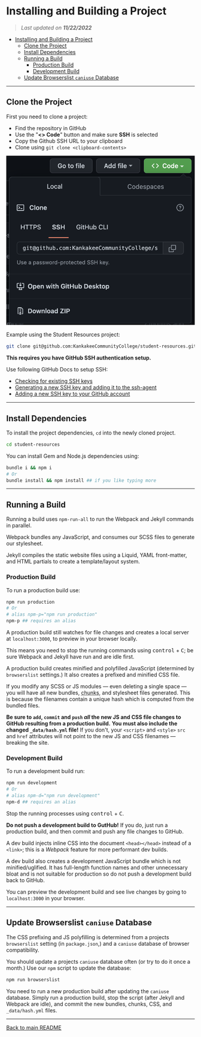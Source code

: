 # Installing and Building a Project

> *Last updated on **11/22/2022***

- [Installing and Building a Project](#installing-and-building-a-project)
  - [Clone the Project](#clone-the-project)
  - [Install Dependencies](#install-dependencies)
  - [Running a Build](#running-a-build)
    - [Production Build](#production-build)
    - [Development Build](#development-build)
  - [Update Browserslist `caniuse` Database](#update-browserslist-caniuse-database)

-----

## Clone the Project

First you need to clone a project:

- Find the repository in GitHub
- Use the "**<> Code**" button and make sure **SSH** is selected
- Copy the Github SSH URL to your clipboard
- Clone using `git clone <clipboard-contents>`

![Screenshot of the GitHub "<> Code" button dropdown for student-resources](./assets/img/github-clone.png)

Example using the Student Resources project:

```bash
git clone git@github.com:KankakeeCommunityCollege/student-resources.git
```

**This requires you have GitHub SSH authentication setup.**

Use following GitHub Docs to setup SSH:

- [Checking for existing SSH keys](https://docs.github.com/en/authentication/connecting-to-github-with-ssh/checking-for-existing-ssh-keys)
- [Generating a new SSH key and adding it to the ssh-agent](https://docs.github.com/en/authentication/connecting-to-github-with-ssh/generating-a-new-ssh-key-and-adding-it-to-the-ssh-agent)
- [Adding a new SSH key to your GitHub account](https://docs.github.com/en/authentication/connecting-to-github-with-ssh/adding-a-new-ssh-key-to-your-github-account)


-----

## Install Dependencies

To install the project dependencies, `cd` into the newly cloned project.

```bash
cd student-resources
```

You can install Gem and Node.js dependencies using:
```bash
bundle i && npm i
# Or
bundle install && npm install ## if you like typing more
```

-----

## Running a Build

Running a build uses `npm-run-all` to run the Webpack and Jekyll commands in parallel.

Webpack bundles any JavaScript, and consumes our SCSS files to generate our stylesheet.

Jekyll compiles the static website files using a Liquid, YAML front-matter, and HTML partials to create a template/layout system.

### Production Build

To run a production build use:

```bash
npm run production
# Or
# alias npm-p="npm run production"
npm-p ## requires an alias
```

A production build still watches for file changes and creates a local server at `localhost:3000`, to preview in your browser locally.

This means you need to stop the running commands using <kbd>control</kbd> + <kbd>C</kbd>; be sure Webpack and Jekyll have run and are idle first.

A production build creates minified and polyfilled JavaScript (determined by `browserslist` settings.) It also creates a prefixed and minified CSS file.

If you modify any SCSS or JS modules — even deleting a single space — you will have all new bundles, <abbr title="Chunks are smaller modules of JS code which get imported (dynamically) into the main bundle.">chunks</abbr>, and stylesheet files generated. This is because the filenames contain a unique hash which is computed from the bundled files.

**Be sure to `add`, `commit` and `push` *all* the new JS and CSS file changes to GitHub resulting from a production build.** **You must also include the changed `_data/hash.yml` file!** If you don't, your `<script>` and `<style>` `src` and `href` attributes will not point to the new JS and CSS filenames — breaking the site.

### Development Build

To run a development build run:
```bash
npm run development
# Or
# alias npm-d="npm run development"
npm-d ## requires an alias
```

Stop the running processes using <kbd>control</kbd> + <kbd>C</kbd>.

**Do not push a development build to GutHub!** If you do, just run a production build, and then commit and push any file changes to GitHub.

A dev build injects inline CSS into the document `<head></head>` instead of a `<link>`; this is a *Webpack* feature for more performant dev builds.

A dev build also creates a development JavaScript bundle which is not minified/uglified. It has full-length function names and other unnecessary bloat and is not suitable for production so do not push a development build back to GitHub.

You can preview the development build and see live changes by going to `localhost:3000` in your browser.

-----

## Update Browserslist `caniuse` Database

The CSS prefixing and JS polyfilling is determined from a projects `browserslist` setting (in `package.json`,) and a `caniuse` database of browser compatibility.

You should update a projects `caniuse` database often (or try to do it once a month.) Use our `npm` script to update the database:
```bash
npm run browserslist
```

You need to run a new production build after updating the `caniuse` database. Simply run a production build, stop the script (after Jekyll and Webpack are idle), and commit the new bundles, chunks, CSS, and `_data/hash.yml` files.

-----

[Back to main README](../)
